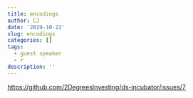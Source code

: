 ```yaml
---
title: encodings
author: CJ
date: '2019-10-22'
slug: encodings
categories: []
tags:
  - guest speaker
  - r
description: ''
---
```


<https://github.com/2DegreesInvesting/ds-incubator/issues/7>
